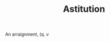 ---
title: Astitution
letter: A
permalink: "/definitions/astitution.html"
body: An arraignment, (q. v
published_at: '2018-07-07'
layout: post
---